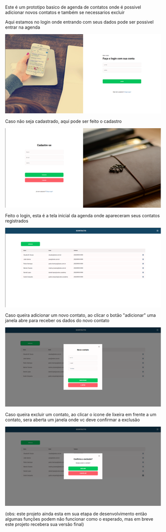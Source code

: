 
Este é um prototipo basico de agenda de contatos onde é possivel adicionar novos contatos e também se necessarios excluir



Aqui estamos no login onde entrando com seus dados pode ser possivel entrar na agenda


![alt](assets%20readme/img%20projeto%201%20login.png)


Caso não seja cadastrado, aqui pode ser feito o cadastro


![alt](assets%20readme/img%20projeto%202%20cadastro.png)


Feito o login, esta é a tela inicial da agenda onde apareceram seus contatos registrados


![alt](assets%20readme/img%20projeto%203%20home.png)


Caso queira adicionar um novo contato, ao clicar o botão "adicionar" uma janela abre para receber os dados do novo contato


![alt](assets%20readme/img%20projeto%204%20modal%20add.png)


Caso queira excluir um contato, ao clicar o icone de lixeira em frente a um contato, sera aberta um janela onde vc deve confirmar a exclusão


![alt](assets%20readme/img%20projeto%205%20modal%20exc.png)



(obs: este projeto ainda esta em sua etapa de desenvolvimento então algumas funções podem não funcionar como o esperado, mas em breve este projeto recebera sua versão final)
